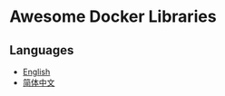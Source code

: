 # Awesome Docker Libraries

## Languages

- [English](https://github.com/Dafrok/awesome-docker-libraries/blob/master/docs/en.md)
- [简体中文](https://github.com/Dafrok/awesome-docker-libraries/blob/master/docs/zh-cn.md)

